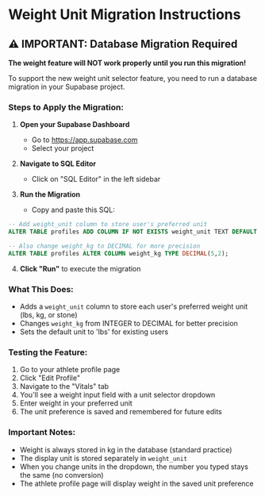 # Weight Unit Migration Instructions

## ⚠️ IMPORTANT: Database Migration Required

**The weight feature will NOT work properly until you run this migration!**

To support the new weight unit selector feature, you need to run a database migration in your Supabase project.

### Steps to Apply the Migration:

1. **Open your Supabase Dashboard**
   - Go to https://app.supabase.com
   - Select your project

2. **Navigate to SQL Editor**
   - Click on "SQL Editor" in the left sidebar

3. **Run the Migration**
   - Copy and paste this SQL:

```sql
-- Add weight_unit column to store user's preferred unit
ALTER TABLE profiles ADD COLUMN IF NOT EXISTS weight_unit TEXT DEFAULT 'lbs';

-- Also change weight_kg to DECIMAL for more precision
ALTER TABLE profiles ALTER COLUMN weight_kg TYPE DECIMAL(5,2);
```

4. **Click "Run"** to execute the migration

### What This Does:
- Adds a `weight_unit` column to store each user's preferred weight unit (lbs, kg, or stone)
- Changes `weight_kg` from INTEGER to DECIMAL for better precision
- Sets the default unit to 'lbs' for existing users

### Testing the Feature:
1. Go to your athlete profile page
2. Click "Edit Profile"
3. Navigate to the "Vitals" tab
4. You'll see a weight input field with a unit selector dropdown
5. Enter weight in your preferred unit
6. The unit preference is saved and remembered for future edits

### Important Notes:
- Weight is always stored in kg in the database (standard practice)
- The display unit is stored separately in `weight_unit`
- When you change units in the dropdown, the number you typed stays the same (no conversion)
- The athlete profile page will display weight in the saved unit preference